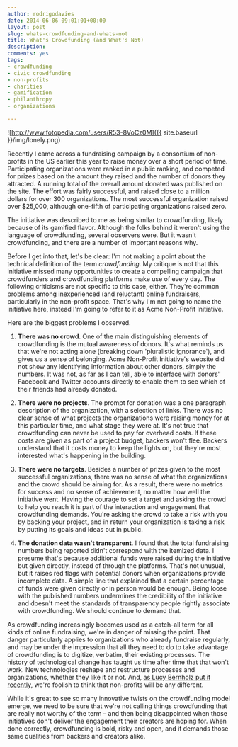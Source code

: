 ```yaml
---
author: rodrigodavies
date: 2014-06-06 09:01:01+00:00
layout: post
slug: whats-crowdfunding-and-whats-not
title: What's Crowdfunding (and What's Not)
description: 
comments: yes
tags:
- crowdfunding
- civic crowdfunding
- non-profits
- charities
- gamification
- philanthropy
- organizations

---
```


![http://www.fotopedia.com/users/R53-8VoCz0M]({{ site.baseurl }}/img/lonely.png)

Recently I came across a fundraising campaign by a consortium of non-profits in the US earlier this year to raise money over a short period of time. Participating organizations were ranked in a public ranking, and competed for prizes based on the amount they raised and the number of donors they attracted. A running total of the overall amount donated was published on the site. The effort was fairly successful, and raised close to a million dollars for over 300 organizations. The most successful organization raised over $25,000, although one-fifth of participating organizations raised zero.

The initiative was described to me as being similar to crowdfunding, likely because of its gamified flavor. Although the folks behind it weren't using the language of crowdfunding, several observers were. But it wasn't crowdfunding, and there are a number of important reasons why.

Before I get into that, let's be clear: I'm not making a point about the technical definition of the term _crowdfunding_. My critique is not that this initiative missed many opportunities to create a compelling campaign that crowdfunders and crowdfunding platforms make use of every day. The following criticisms are not specific to this case, either. They're common problems among inexperienced (and reluctant) online fundraisers, particularly in the non-profit space. That's why I'm not going to name the initiative here, instead I'm going to refer to it as Acme Non-Profit Initiative. 

Here are the biggest problems I observed.

1. **There was no crowd**. One of the main distinguishing elements of crowdfunding is the mutual awareness of donors. It's what reminds us that we're not acting alone (breaking down 'pluralistic ignorance'), and gives us a sense of belonging. Acme Non-Profit Initiative's website did not show any identifying information about other donors, simply the numbers. It was not, as far as I can tell, able to interface with donors' Facebook and Twitter accounts directly to enable them to see which of their friends had already donated. 

2. **There were no projects**. The prompt for donation was a one paragraph description of the organization, with a selection of links. There was no clear sense of what projects the organizations were raising money for at this particular time, and what stage they were at. It's not true that crowdfunding can never be used to pay for overhead costs. If these costs are given as part of a project budget, backers won't flee. Backers understand that it costs money to keep the lights on, but they're most interested what's happening in the building. 

3. **There were no targets**. Besides a number of prizes given to the most successful organizations, there was no sense of what the organizations and the crowd should be aiming for. As a result, there were no metrics for success and no sense of achievement, no matter how well the initiative went. Having the courage to set a target and asking the crowd to help you reach it is part of the interaction and engagement that crowdfunding demands. You're asking the crowd to take a risk with you by backing your project, and in return your organization is taking a risk by putting its goals and ideas out in public.

4. **The donation data wasn't transparent**. I found that the total fundraising numbers being reported didn't correspond with the itemized data. I presume that's because additional funds were raised during the initiative but given directly, instead of through the platforms. That's not unusual, but it raises red flags with potential donors when organizations provide incomplete data. A simple line that explained that a certain percentage of funds were given directly or in person would be enough. Being loose with the published numbers undermines the credibility of the initiative and doesn't meet the standards of transparency people rightly associate with crowdfunding. We should continue to demand that. 

As crowdfunding increasingly becomes used as a catch-all term for all kinds of online fundraising, we're in danger of missing the point. That danger particularly applies to organizations who already fundraise regularly, and may be under the impression that all they need to do to take advantage of crowdfunding is to digitize, verbatim, their existing processes. The history of technological change has taught us time after time that that won't work. New technologies reshape and restructure processes and organizations, whether they like it or not. And, [as Lucy Bernholz put it recently](http://www.philanthropy.blogspot.com/2014/05/civil-society-is-missing-boat-on-issues.html), we're foolish to think that non-profits will be any different. 

While it's great to see so many innovative twists on the crowdfunding model emerge, we need to be sure that we're not calling things crowdfunding that are really not worthy of the term – and then being disappointed when those initiatives don't deliver the engagement their creators are hoping for. When done correctly, crowdfunding is bold, risky and open, and it demands those same qualities from backers and creators alike. 